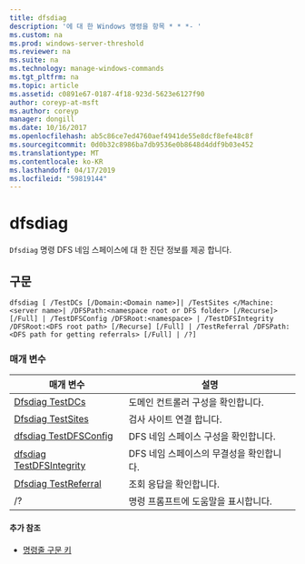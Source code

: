 ```yaml
---
title: dfsdiag
description: '에 대 한 Windows 명령을 항목 * * *- '
ms.custom: na
ms.prod: windows-server-threshold
ms.reviewer: na
ms.suite: na
ms.technology: manage-windows-commands
ms.tgt_pltfrm: na
ms.topic: article
ms.assetid: c0891e67-0187-4f18-923d-5623e6127f90
author: coreyp-at-msft
ms.author: coreyp
manager: dongill
ms.date: 10/16/2017
ms.openlocfilehash: ab5c86ce7ed4760aef4941de55e8dcf8efe48c8f
ms.sourcegitcommit: 0d0b32c8986ba7db9536e0b8648d4ddf9b03e452
ms.translationtype: MT
ms.contentlocale: ko-KR
ms.lasthandoff: 04/17/2019
ms.locfileid: "59819144"
---
```

# <a name="dfsdiag"></a>dfsdiag



`Dfsdiag` 명령 DFS 네임 스페이스에 대 한 진단 정보를 제공 합니다.

## <a name="syntax"></a>구문

```
dfsdiag [ /TestDCs [/Domain:<Domain name>]| /TestSites </Machine:<server name>| /DFSPath:<namespace root or DFS folder> [/Recurse]> [/Full] | /TestDFSConfig /DFSRoot:<namespace> | /TestDFSIntegrity /DFSRoot:<DFS root path> [/Recurse] [/Full] | /TestReferral /DFSPath:<DFS path for getting referrals> [/Full] | /?] 

```

### <a name="parameters"></a>매개 변수

|매개 변수|설명|
|---------|-----------|
|[Dfsdiag TestDCs](dfsdiag-testdcs.md)|도메인 컨트롤러 구성을 확인합니다.|
|[Dfsdiag TestSites](dfsdiag-testsites.md)|검사 사이트 연결 합니다.|
|[dfsdiag TestDFSConfig](dfsdiag-testdfsconfig.md)|DFS 네임 스페이스 구성을 확인합니다.|
|[dfsdiag TestDFSIntegrity](dfsdiag-testdfsintegrity.md)|DFS 네임 스페이스의 무결성을 확인합니다.|
|[Dfsdiag TestReferral](dfsdiag-testreferral.md)|조회 응답을 확인합니다.|
|/?|명령 프롬프트에 도움말을 표시합니다.|

#### <a name="additional-references"></a>추가 참조

-   [명령줄 구문 키](command-line-syntax-key.md)